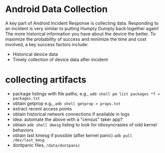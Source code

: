 # Android Data Collection

A key part of Android Incident Response is collecting data. Responding to an incident is very similar to putting Humpty Dumpty back together again! The more historical information you have about the device the better. To maximize the probability of success and minimize the time and cost involved, a key success factors include:

* Historical device data
* Timely collection of device data after incident

# collecting artifacts

* package listings with file paths, e.g., `adb shell pm list packages *f > packages.txt`
* obtain getprop e.g., `adb shell getprop > props.txt`
* extract recent access points
* obtain historical network connections if available in logs
* idea: automate the above with a "census" taker app?
* obtain `adb shell dmesg` listing to look for idiosyncrasies of odd kernel behaviors
* obtain last kmesg if possible (after kernel panic) `adb pull /dev/last_kmsg`
* dontpanic files, `/data/dontpanic`
